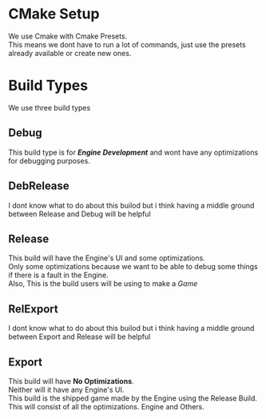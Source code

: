 # CMake Setup
We use Cmake with Cmake Presets.\
This means we dont have to run a lot of commands, just use the presets already available or create new ones.

# Build Types
We use three build types

## Debug
This build type is for ***Engine Development*** and wont have any optimizations for debugging purposes.

## DebRelease
I dont know what to do about this builod but i think having a middle ground between Release and Debug will be helpful

## Release
This build will have the Engine's UI and some optimizations.\
Only some optimizations because we want to be able to debug some things if there is a fault in the Engine.\
Also, This is the build users will be using to make a *Game*

## RelExport
I dont know what to do about this builod but i think having a middle ground between Export and Release will be helpful

## Export
This build will have **No Optimizations**.\
Neither will it have any Engine's UI.\
This build is the shipped game made by the Engine using the Release Build.\
This will consist of all the optimizations. Engine and Others.